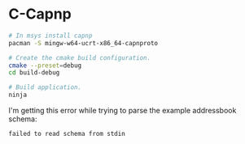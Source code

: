 # C-Capnp

```bash
# In msys install capnp
pacman -S mingw-w64-ucrt-x86_64-capnproto

# Create the cmake build configuration.
cmake --preset=debug
cd build-debug

# Build application.
ninja
```

I'm getting this error while trying to parse the example addressbook schema:

```bash
failed to read schema from stdin
``````
